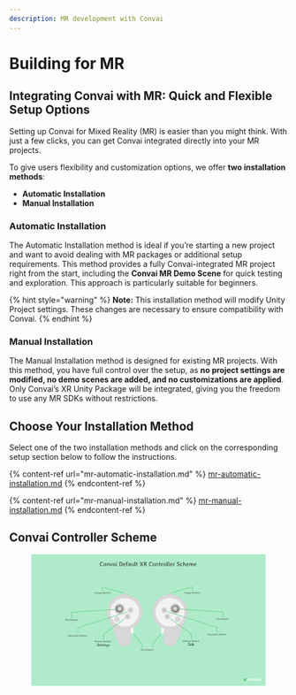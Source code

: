 ```yaml
---
description: MR development with Convai
---
```


# Building for MR

## Integrating Convai with MR: Quick and Flexible Setup Options

Setting up Convai for Mixed Reality (MR) is easier than you might think. With just a few clicks, you can get Convai integrated directly into your MR projects.

To give users flexibility and customization options, we offer **two installation methods**:

* **Automatic Installation**
* **Manual Installation**

### **Automatic Installation**

The Automatic Installation method is ideal if you’re starting a new project and want to avoid dealing with MR packages or additional setup requirements. This method provides a fully Convai-integrated MR project right from the start, including the **Convai MR Demo Scene** for quick testing and exploration. This approach is particularly suitable for beginners.

{% hint style="warning" %}
**Note:** This installation method will modify Unity Project settings. These changes are necessary to ensure compatibility with Convai.
{% endhint %}

### **Manual Installation**

The Manual Installation method is designed for existing MR projects. With this method, you have full control over the setup, as **no project settings are modified, no demo scenes are added, and no customizations are applied**. Only Convai’s XR Unity Package will be integrated, giving you the freedom to use any MR SDKs without restrictions.



## Choose Your Installation Method

Select one of the two installation methods and click on the corresponding setup section below to follow the instructions.

{% content-ref url="mr-automatic-installation.md" %}
[mr-automatic-installation.md](mr-automatic-installation.md)
{% endcontent-ref %}

{% content-ref url="mr-manual-installation.md" %}
[mr-manual-installation.md](mr-manual-installation.md)
{% endcontent-ref %}

## Convai Controller Scheme

<figure><img src="../../../../../.gitbook/assets/ConvaiDefaultXRControllerScheme.png" alt=""><figcaption></figcaption></figure>

